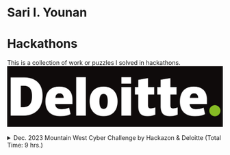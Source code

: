 # Sari I. Younan
# Hackathons
This is a collection of work or puzzles I solved in hackathons.
![alt text](images/Deloitte-Logo.png)
<details><summary>Dec. 2023 Mountain West Cyber Challenge by Hackazon & Deloitte (Total Time: 9 hrs.)</summary><blockquote>

<details><summary>⏳ Solve Times</summary><blockquote>

- [Connected Car](#Connected-Car):<br />~2 hrs.
- [Logic Analysis](#Logic-Analysis):<br />~6.5 hrs.
- [Mayday](#Mayday):<br />~5 mins.
- [Find The Hidden Message](#Find-The-Hidden-Message):<br />~5 mins.
</blockquote></details>

<details><summary>Challenges</summary><blockquote>

# Connected Car
- **Dependencies/Auxiliaries:** [Dashboard Recoding](/Mountain-West-Cyber-Challenge/Dashboard.mkv), [CANBus log](/Mountain-West-Cyber-Challenge/CAN.log), and [Solution](/Mountain-West-Cyber-Challenge/Comp.py)
- **Prompt:** Watch the [Dashboard Recoding](/Mountain-West-Cyber-Challenge/Dashboard.mkv) and use that to help find the [CANBus log](/Mountain-West-Cyber-Challenge/CAN.log) code for door opened and door closed events based on the video.

#### [CANBus log](/Mountain-West-Cyber-Challenge/CAN.log)
- **Description:** CANBus log from a "Tesla."

#### [Dashboard Recording](/Mountain-West-Cyber-Challenge/Dashboard.mkv)
- **Description:** A video containing a few second recording of a "Tesla" dashboard.

#### [Solution](/Mountain-West-Cyber-Challenge/Comp.py)
- **Description:** Python code to sort the frequency of code occurrences in the [CANBus log](/Mountain-West-Cyber-Challenge/CAN.log) in ascending order, as there was only one door opened event and only one door closed event based on the [Dashboard Recording](/Mountain-West-Cyber-Challenge/Dashboard.mkv).  

# Logic Analysis
- **Dependencies/Auxiliaries:** [Example Code](/Mountain-West-Cyber-Challenge/example.py), [Challenge](/Mountain-West-Cyber-Challenge/chall.py), & [Solution](/Mountain-West-Cyber-Challenge/chall_edited.py)
- **Prompt:** [Challenge](/Mountain-West-Cyber-Challenge/chall.py) takes user input for a potential flag, generates the flag based on 32 XOR conditions, compares the guess with the generated flag, confirms or denies a match between the two. Find the flag.

#### [Example Code](/Mountain-West-Cyber-Challenge/example.py)
- **Description:** Example python code containing the library that performs the logic.

#### [Challenge](/Mountain-West-Cyber-Challenge/chall.py)
- **Description:** Provided source code that takes and stores a user input guess for the flag, generates the flag then confirms or denies if the guess was correct.

#### [Solution](/Mountain-West-Cyber-Challenge/chall_edited.py)
- **Description:** Personal edit of [Challenge](/Mountain-West-Cyber-Challenge/chall.py) where after learning what the imported library does and how it works, rewrote the code to become a writer instead of a guesser.

# Mayday
- **Dependencies/Auxiliaries:** [Morse Code Audio File](/Mountain-West-Cyber-Challenge/Mayday.wav)
- **Prompt:** This is a recorded signal broadcast by a sinking ship. Find the flag in the broadcast.

### [Morse Code Audio File](/Mountain-West-Cyber-Challenge/Mayday.wav)
- **Description:** Audio file containing the broadcast morse code.

### Solution
- Decoded using online morse code decoder, returned a string of text that was not recognizable language but had a noticeable pattern. Immediately chose to use an online shift cypher decoder to find the flag.

# Find The Hidden Message
- **Dependencies/Auxiliaries:** [Text File](/Mountain-West-Cyber-Challenge/out.txt)
- **Prompt:** Find the hidden message within the [Text File](/Mountain-West-Cyber-Challenge/out.txt).

### [Text File](/Mountain-West-Cyber-Challenge/out.txt) 
- **Description:** Text file containing a paragraph.

### Solution
- First guess was to try extracting the first letter of every word as the paragraph made no grammatical, syntactical, or logical sense. The resulting string revealed the flag by spelling out the numbers and directly providing the letters.

</blockquote></details>
</blockquote></details>